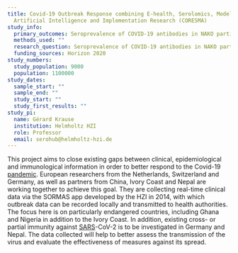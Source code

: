 ```yaml
---
title: Covid-19 Outbreak Response combining E-health, Serolomics, Modelling,
  Artificial Intelligence and Implementation Research (CORESMA)
study_info:
  primary_outcomes: Seroprevalence of COVID-19 antibodies in NAKO participants
  methods_used: ""
  research_question: Seroprevalence of COVID-19 antibodies in NAKO participants
  funding_sources: Horizon 2020
study_numbers:
  study_population: 9000
  population: 1100000
study_dates:
  sample_start: ""
  sample_end: ""
  study_start: ""
  study_first_results: ""
study_pi:
  name: Gérard Krause
  institution: Helmholtz HZI
  role: Professor
  email: serohub@helmholtz-hzi.de
---
```

This project aims to close existing gaps between clinical, epidemiological and immunological information in order to better respond to the Covid-19 [pandemic](https://www.helmholtz-hzi.de/en/info-centre/glossary/entry/pandemic/). European researchers from the Netherlands, Switzerland and Germany, as well as partners from China, Ivory Coast and Nepal are working together to achieve this goal. They are collecting real-time clinical data via the SORMAS app developed by the HZI in 2014, with which outbreak data can be recorded locally and transmitted to health authorities. The focus here is on particularly endangered countries, including Ghana and Nigeria in addition to the Ivory Coast. In addition, existing cross- or partial immunity against [SARS](https://www.helmholtz-hzi.de/en/info-centre/glossary/entry/sars/)-CoV-2 is to be investigated in Germany and Nepal. The data collected will help to better assess the transmission of the virus and evaluate the effectiveness of measures against its spread.